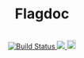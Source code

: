 <h1 align="center">Flagdoc</h1>

<br/>

<div align="center">
  <a href='https://semaphoreci.com/nicolaslechenic/flagdoc'>
    <img src='https://circleci.com/gh/nicolaslechenic/flagdoc/tree/master.svg?style=svg' alt='Build Status'>
  </a>

  <a href="https://codeclimate.com/github/nicolaslechenic/flagdoc/maintainability">
    <img src="https://api.codeclimate.com/v1/badges/f7ce259947e2019f1e9f/maintainability" />
  </a>

  <a href="https://badge.fury.io/rb/flagdoc">
    <img src="https://badge.fury.io/rb/flagdoc.svg" alt="Gem Version" height="18">
  </a>
</div>
